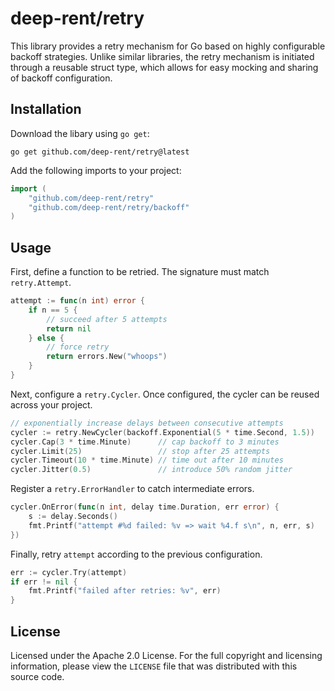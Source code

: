# deep-rent/retry

This library provides a retry mechanism for Go based on highly configurable backoff strategies. Unlike similar libraries, the retry mechanism is initiated through a reusable struct type, which allows for easy mocking and sharing of backoff configuration.

## Installation

Download the libary using `go get`:

```
go get github.com/deep-rent/retry@latest
```

Add the following imports to your project:

```go
import (
    "github.com/deep-rent/retry"
    "github.com/deep-rent/retry/backoff"
)
```

## Usage

First, define a function to be retried. The signature must match `retry.Attempt`.

```go
attempt := func(n int) error {
    if n == 5 {
        // succeed after 5 attempts
        return nil
    } else {
        // force retry
        return errors.New("whoops")
    }
}
```

Next, configure a `retry.Cycler`. Once configured, the cycler can be reused across your project.

```go
// exponentially increase delays between consecutive attempts
cycler := retry.NewCycler(backoff.Exponential(5 * time.Second, 1.5))
cycler.Cap(3 * time.Minute)      // cap backoff to 3 minutes
cycler.Limit(25)                 // stop after 25 attempts
cycler.Timeout(10 * time.Minute) // time out after 10 minutes
cycler.Jitter(0.5)               // introduce 50% random jitter
```

Register a `retry.ErrorHandler` to catch intermediate errors.

```go
cycler.OnError(func(n int, delay time.Duration, err error) {
    s := delay.Seconds()
    fmt.Printf("attempt #%d failed: %v => wait %4.f s\n", n, err, s)
})
```

Finally, retry `attempt` according to the previous configuration.

```go
err := cycler.Try(attempt)
if err != nil {
    fmt.Printf("failed after retries: %v", err)
}
```

## License

Licensed under the Apache 2.0 License. For the full copyright and licensing information, please view the `LICENSE` file that was distributed with this source code.